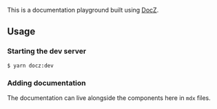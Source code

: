 This is a documentation playground built using [DocZ](https://www.docz.site/).

## Usage

### Starting the dev server
```shell
$ yarn docz:dev
```

### Adding documentation
The documentation can live alongside the components here in `mdx` files.